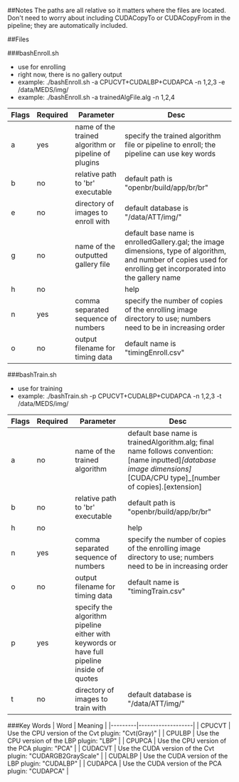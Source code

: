 
##Notes
The paths are all relative so it matters where the files are located.
Don't need to worry about including CUDACopyTo or CUDACopyFrom in the pipeline; they are automatically included.

##Files
 
###bashEnroll.sh
- use for enrolling
- right now, there is no gallery output
- example: ./bashEnroll.sh -a CPUCVT+CUDALBP+CUDAPCA -n 1,2,3 -e /data/MEDS/img/
- example: ./bashEnroll.sh -a trainedAlgFile.alg -n 1,2,4

| Flags    | Required | Parameter          | Desc      |
|----------|----------|--------------------|-----------|
| a        | yes      | name of the trained algorithm or pipeline of plugins | specify the trained algorithm file or pipeline to enroll; the pipeline can use key words |
| b        | no       | relative path to 'br' executable | default path is "openbr/build/app/br/br" |
| e        | no       | directory of images to enroll with | default database is "/data/ATT/img/" |
| g        | no       | name of the outputted gallery file | default base name is enrolledGallery.gal; the image dimensions, type of algorithm, and number of copies used for enrolling get incorporated into the gallery name |
| h        | no       |                    | help |
| n        | yes      | comma separated sequence of numbers | specify the number of copies of the enrolling image directory to use; numbers need to be in increasing order |
| o        | no       | output filename for timing data | default name is "timingEnroll.csv" |



###bashTrain.sh
- use for training
- example: ./bashTrain.sh -p CPUCVT+CUDALBP+CUDAPCA -n 1,2,3 -t /data/MEDS/img/

| Flags    | Required | Parameter          | Desc      |
|----------|----------|--------------------|-----------|
| a        | no       | name of the trained algorithm | default base name is trainedAlgorithm.alg; final name follows convention: [name inputted]_[database image dimensions]_[CUDA/CPU type]_[number of copies].[extension] |
| b        | no       | relative path to 'br' executable | default path is "openbr/build/app/br/br" |
| h        | no       |                    | help |
| n        | yes      | comma separated sequence of numbers | specify the number of copies of the enrolling image directory to use; numbers need to be in increasing order |
| o        | no       | output filename for timing data | default name is "timingTrain.csv" |
| p        | yes      | specify the algorithm pipeline either with keywords or have full pipeline inside of quotes
| t        | no       | directory of images to train with | default database is "/data/ATT/img/" |



###Key Words
| Word    | Meaning           |
|---------|-------------------|
| CPUCVT  | Use the CPU version of the Cvt plugin: "Cvt(Gray)"      |
| CPULBP  | Use the CPU version of the LBP plugin: "LBP"            |
| CPUPCA  | Use the CPU version of the PCA plugin: "PCA"            |
| CUDACVT | Use the CUDA version of the Cvt plugin: "CUDARGB2GrayScale" |
| CUDALBP | Use the CUDA version of the LBP plugin: "CUDALBP"       |
| CUDAPCA | Use the CUDA version of the PCA plugin: "CUDAPCA"       |